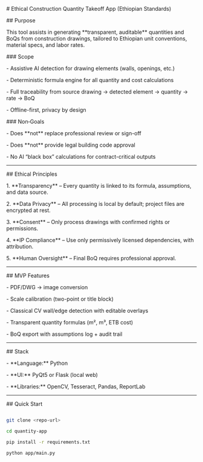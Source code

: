 \# Ethical Construction Quantity Takeoff App (Ethiopian Standards)



\## Purpose

This tool assists in generating \*\*transparent, auditable\*\* quantities and BoQs from construction drawings, tailored to Ethiopian unit conventions, material specs, and labor rates.



\### Scope

\- Assistive AI detection for drawing elements (walls, openings, etc.)

\- Deterministic formula engine for all quantity and cost calculations

\- Full traceability from source drawing → detected element → quantity → rate → BoQ

\- Offline-first, privacy by design



\### Non‑Goals

\- Does \*\*not\*\* replace professional review or sign-off

\- Does \*\*not\*\* provide legal building code approval

\- No AI “black box” calculations for contract-critical outputs



---



\## Ethical Principles

1\. \*\*Transparency\*\* – Every quantity is linked to its formula, assumptions, and data source.

2\. \*\*Data Privacy\*\* – All processing is local by default; project files are encrypted at rest.

3\. \*\*Consent\*\* – Only process drawings with confirmed rights or permissions.

4\. \*\*IP Compliance\*\* – Use only permissively licensed dependencies, with attribution.

5\. \*\*Human Oversight\*\* – Final BoQ requires professional approval.



---



\## MVP Features

\- PDF/DWG → image conversion

\- Scale calibration (two-point or title block)

\- Classical CV wall/edge detection with editable overlays

\- Transparent quantity formulas (m², m³, ETB cost)

\- BoQ export with assumptions log + audit trail



---



\## Stack

\- \*\*Language:\*\* Python

\- \*\*UI:\*\* PyQt5 or Flask (local web)

\- \*\*Libraries:\*\* OpenCV, Tesseract, Pandas, ReportLab



---



\## Quick Start

```bash

git clone <repo-url>

cd quantity-app

pip install -r requirements.txt

python app/main.py

